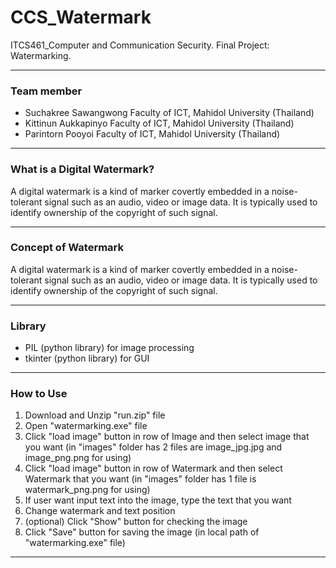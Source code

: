 # CCS_Watermark
ITCS461_Computer and Communication Security.
Final Project: Watermarking.
________________________________________________________________________________________
### Team member
- Suchakree Sawangwong    Faculty of ICT, Mahidol University (Thailand)
- Kittinun Aukkapinyo     Faculty of ICT, Mahidol University (Thailand)
- Parintorn Pooyoi        Faculty of ICT, Mahidol University (Thailand)
________________________________________________________________________________________
### What is a Digital Watermark?
A digital watermark is a kind of marker covertly embedded in a noise-tolerant signal such as an audio, video or image data. It is typically used to identify ownership of the copyright of such signal.
________________________________________________________________________________________
### Concept of Watermark
A digital watermark is a kind of marker covertly embedded in a noise-tolerant signal such as an audio, video or image data. It is typically used to identify ownership of the copyright of such signal.
________________________________________________________________________________________
### Library
- PIL (python library) for image processing
- tkinter (python library) for GUI
________________________________________________________________________________________
### How to Use
1. Download and Unzip "run.zip" file
2. Open "watermarking.exe" file
3. Click "load image" button in row of Image and then select image that you want
   (in "images" folder has 2 files are image_jpg.jpg and image_png.png for using)
4. Click "load image" button in row of Watermark and then select Watermark that you want
   (in "images" folder has 1 file is watermark_png.png for using)
5. If user want input text into the image, type the text that you want
6. Change watermark and text position
7. (optional) Click "Show" button for checking the image
8. Click "Save" button for saving the image (in local path of "watermarking.exe" file)
________________________________________________________________________________________
